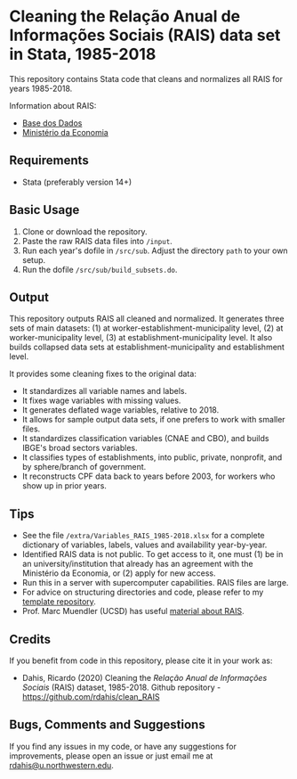 # Cleaning the Relação Anual de Informações Sociais (RAIS) data set in Stata, 1985-2018

This repository contains Stata code that cleans and normalizes all RAIS for years 1985-2018.

Information about RAIS:
- [Base dos Dados](http://basedosdados.org/dataset/relacao-anual-de-informacoes-sociais-rais)
- [Ministério da Economia](http://www.rais.gov.br/sitio/index.jsf)

## Requirements

- Stata (preferably version 14+)

## Basic Usage

1. Clone or download the repository.
2. Paste the raw RAIS data files into `/input`.
3. Run each year's dofile in `/src/sub`. Adjust the directory `path` to your own setup.
4. Run the dofile `/src/sub/build_subsets.do`.

## Output

This repository outputs RAIS all cleaned and normalized. It generates three sets of main datasets: (1) at worker-establishment-municipality level, (2) at worker-municipality level, (3) at establishment-municipality level. It also builds collapsed data sets at establishment-municipality and establishment level.

It provides some cleaning fixes to the original data:
- It standardizes all variable names and labels.
- It fixes wage variables with missing values.
- It generates deflated wage variables, relative to 2018.
- It allows for sample output data sets, if one prefers to work with smaller files.
- It standardizes classification variables (CNAE and CBO), and builds IBGE's broad sectors variables.
- It classifies types of establishments, into public, private, nonprofit, and by sphere/branch of government.
- It reconstructs CPF data back to years before 2003, for workers who show up in prior years.

## Tips

- See the file `/extra/Variables_RAIS_1985-2018.xlsx` for a complete dictionary of variables, labels, values and availability year-by-year.
- Identified RAIS data is not public. To get access to it, one must (1) be in an university/institution that already has an agreement with the Ministério da Economia, or (2) apply for new access.
- Run this in a server with supercomputer capabilities. RAIS files are large.
- For advice on structuring directories and code, please refer to my [template repository](https://github.com/rdahis/paper_template).
- Prof. Marc Muendler (UCSD) has useful [material about RAIS](https://econweb.ucsd.edu/muendler/html/brazil.html).

## Credits

If you benefit from code in this repository, please cite it in your work as:

- Dahis, Ricardo (2020) Cleaning the _Relação Anual de Informações Sociais_ (RAIS) dataset, 1985-2018. Github repository - https://github.com/rdahis/clean_RAIS

## Bugs, Comments and Suggestions

If you find any issues in my code, or have any suggestions for improvements, please open an issue or just email me at [rdahis@u.northwestern.edu](mailto:rdahis@u.northwestern.edu).
